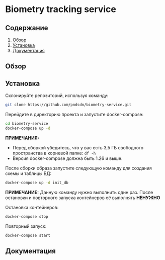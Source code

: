 # Biometry tracking service
## Содержание
1. [Обзор](README.md:6)
2. [Установка](README.md:7)
3. [Документация](README.md:39)
## Обзор
## Установка
Склонируйте репозиторий, используя команду:
```bash
git clone https://github.com/pndsdn/biometry-service.git
```
Перейдите в директорию проекта и запустите docker-compose:
```bash
cd biometry-service
docker-compose up -d
```
__ПРИМЕЧАНИЯ:__ 

- Перед сборкой убедитесь, что у вас есть 3,5 ГБ свободного 
пространства в корневой папке: ```df -h```
- Версия docker-compose должна быть 1.26 и выше.

После сборки образа запустите следующую команду для создания схемы и таблицы БД:
```bash
docker-compose up -d init_db
```
__ПРИМЕЧАНИЕ:__
Данную команду нужно выполнить один раз. После остановки и 
повторного запуска контейнеров её выполнять __НЕНУЖНО__

Остановка контейнеров:
```bash
docker-compose stop
```
Повторный запуск:
```bash
docker-compose start
```
## Документация